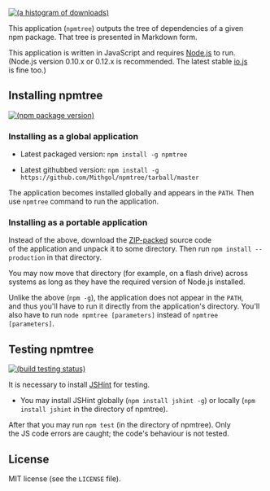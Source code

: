 [![(a histogram of downloads)](https://nodei.co/npm-dl/npmtree.png?height=3)](https://npmjs.org/package/npmtree)

This application (`npmtree`) outputs the tree of dependencies of a given npm package. That tree is presented in Markdown form.

This application is written in JavaScript and requires [Node.js](http://nodejs.org/) to run. (Node.js version 0.10.x or 0.12.x is recommended. The latest stable [io.js](https://iojs.org/) is fine too.)

## Installing npmtree

[![(npm package version)](https://nodei.co/npm/npmtree.png?downloads=true&downloadRank=true)](https://npmjs.org/package/npmtree)

### Installing as a global application

* Latest packaged version: `npm install -g npmtree`

* Latest githubbed version: `npm install -g https://github.com/Mithgol/npmtree/tarball/master`

The application becomes installed globally and appears in the `PATH`. Then use `npmtree` command to run the application.

### Installing as a portable application

Instead of the above, download the [ZIP-packed](https://github.com/Mithgol/npmtree/archive/master.zip) source code of the application and unpack it to some directory. Then run `npm install --production` in that directory.

You may now move that directory (for example, on a flash drive) across systems as long as they have the required version of Node.js installed.

Unlike the above (`npm -g`), the application does not appear in the `PATH`, and thus you'll have to run it directly from the application's directory. You'll also have to run `node npmtree [parameters]` instead of `npmtree [parameters]`.

## Testing npmtree

[![(build testing status)](https://img.shields.io/travis/Mithgol/npmtree/master.svg?style=plastic)](https://travis-ci.org/Mithgol/npmtree)

It is necessary to install [JSHint](http://jshint.com/) for testing.

* You may install JSHint globally (`npm install jshint -g`) or locally (`npm install jshint` in the directory of npmtree).

After that you may run `npm test` (in the directory of npmtree). Only the JS code errors are caught; the code's behaviour is not tested.

## License

MIT license (see the `LICENSE` file).
